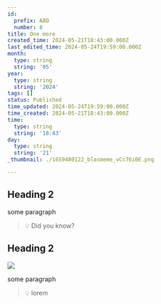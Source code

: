 ```yaml
---
id:
  prefix: ABO
  number: 8
title: One more
created_time: 2024-05-21T18:43:00.000Z
last_edited_time: 2024-05-24T19:59:00.000Z
month:
  type: string
  string: '05'
year:
  type: string
  string: '2024'
tags: []
status: Published
time_updated: 2024-05-24T19:59:00.000Z
time_created: 2024-05-21T18:43:00.000Z
time:
  type: string
  string: '18:43'
day:
  type: string
  string: '21'
_thumbnail: ./1659480122_blasmeme_vCc76i0E.png

---
```


## Heading 2

some paragraph

> 💡 Did you know?

## Heading 2

![](./1659480122_blasmeme_vCc76i0E.png)

some paragraph

> 💡 lorem
